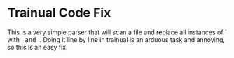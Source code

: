 # Trainual Code Fix

This is a very simple parser that will scan a file and replace all instances of ` with <code style="font-size:14px;"> and </code>.
Doing it line by line in trainual is an arduous task and annoying, so this is an easy fix.
